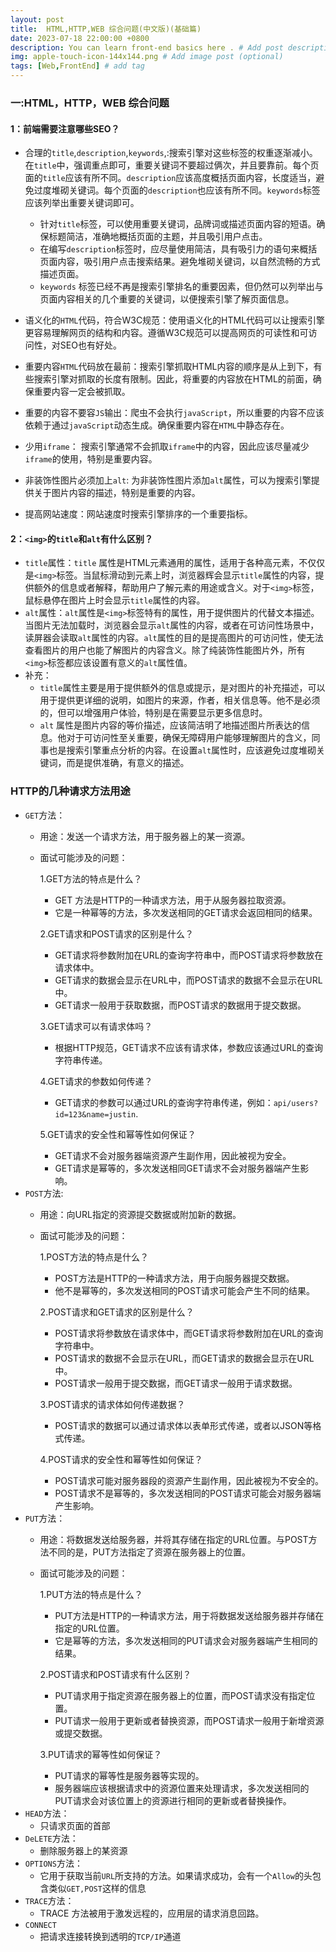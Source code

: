 ```yaml
---
layout: post
title:  HTML,HTTP,WEB 综合问题(中文版)(基础篇)
date: 2023-07-18 22:00:00 +0800
description: You can learn front-end basics here . # Add post description (optional)
img: apple-touch-icon-144x144.png # Add image post (optional)
tags: [Web,FrontEnd] # add tag
---
```



### 一:HTML，HTTP，WEB 综合问题
#### 1：前端需要注意哪些SEO？
+ 合理的`title`,`description`,`keywords`,:搜索引擎对这些标签的权重逐渐减小。在`title`中，强调重点即可，重要关键词不要超过俩次，并且要靠前。每个页面的`title`应该有所不同。`description`应该高度概括页面内容，长度适当，避免过度堆砌关键词。每个页面的`description`也应该有所不同。`keywords`标签应该列举出重要关键词即可。

    - 针对`title`标签，可以使用重要关键词，品牌词或描述页面内容的短语。确保标题简洁，准确地概括页面的主题，并且吸引用户点击。
    - 在编写`description`标签时，应尽量使用简洁，具有吸引力的语句来概括页面内容，吸引用户点击搜索结果。避免堆砌关键词，以自然流畅的方式描述页面。
    - `keywords` 标签已经不再是搜索引擎排名的重要因素，但仍然可以列举出与页面内容相关的几个重要的关键词，以便搜索引擎了解页面信息。

+ 语义化的`HTML`代码，符合W3C规范：使用语义化的HTML代码可以让搜索引擎更容易理解网页的结构和内容。遵循W3C规范可以提高网页的可读性和可访问性，对SEO也有好处。
+ 重要内容`HTML`代码放在最前：搜索引擎抓取HTML内容的顺序是从上到下，有些搜索引擎对抓取的长度有限制。因此，将重要的内容放在HTML的前面，确保重要内容一定会被抓取。
+ 重要的内容不要容`JS`输出：爬虫不会执行`javaScript`，所以重要的内容不应该依赖于通过`javaScript`动态生成。确保重要内容在`HTML`中静态存在。
+ 少用`iframe`： 搜索引擎通常不会抓取`iframe`中的内容，因此应该尽量减少`iframe`的使用，特别是重要内容。
+ 非装饰性图片必须加上`alt`: 为非装饰性图片添加`alt`属性，可以为搜索引擎提供关于图片内容的描述，特别是重要的内容。
+ 提高网站速度：网站速度时搜索引擎排序的一个重要指标。

#### 2：`<img>`的`title`和`alt`有什么区别？
+ `title`属性：`title` 属性是HTML元素通用的属性，适用于各种高元素，不仅仅是`<img>`标签。当鼠标滑动到元素上时，浏览器辉会显示`title`属性的内容，提供额外的信息或者解释，帮助用户了解元素的用途或含义。对于`<img>`标签，鼠标悬停在图片上时会显示`title`属性的内容。
+ `alt`属性：`alt`属性是`<img>`标签特有的属性，用于提供图片的代替文本描述。当图片无法加载时，浏览器会显示`alt`属性的内容，或者在可访问性场景中，读屏器会读取`alt`属性的内容。`alt`属性的目的是提高图片的可访问性，使无法查看图片的用户也能了解图片的内容含义。除了纯装饰性能图片外，所有`<img>`标签都应该设置有意义的`alt`属性值。
+ 补充：
    -  `title`属性主要是用于提供额外的信息或提示，是对图片的补充描述，可以用于提供更详细的说明，如图片的来源，作者，相关信息等。他不是必须的，但可以增强用户体验，特别是在需要显示更多信息时。
    -  `alt` 属性是图片内容的等价描述，应该简洁明了地描述图片所表达的信息。他对于可访问性至关重要，确保无障碍用户能够理解图片的含义，同事也是搜索引擎重点分析的内容。在设置`alt`属性时，应该避免过度堆砌关键词，而是提供准确，有意义的描述。

### HTTP的几种请求方法用途
+ `GET`方法：
    - 用途：发送一个请求方法，用于服务器上的某一资源。
    - 面试可能涉及的问题：

        1.GET方法的特点是什么？

        + GET 方法是HTTP的一种请求方法，用于从服务器拉取资源。
        + 它是一种幂等的方法，多次发送相同的GET请求会返回相同的结果。

        2.GET请求和POST请求的区别是什么？

        + GET请求将参数附加在URL的查询字符串中，而POST请求将参数放在请求体中。
        + GET请求的数据会显示在URL中，而POST请求的数据不会显示在URL中。
        + GET请求一般用于获取数据，而POST请求的数据用于提交数据。

        3.GET请求可以有请求体吗？

        + 根据HTTP规范，GET请求不应该有请求体，参数应该通过URL的查询字符串传递。

        4.GET请求的参数如何传递？

        + GET请求的参数可以通过URL的查询字符串传递，例如：`api/users?id=123&name=justin`.

        5.GET请求的安全性和幂等性如何保证？

        + GET请求不会对服务器端资源产生副作用，因此被视为安全。
        + GET请求是幂等的，多次发送相同GET请求不会对服务器端产生影响。
+ `POST`方法:
    - 用途：向URL指定的资源提交数据或附加新的数据。
    - 面试可能涉及的问题：

        1.POST方法的特点是什么？
            
        - POST方法是HTTP的一种请求方法，用于向服务器提交数据。
        - 他不是幂等的，多次发送相同的POST请求可能会产生不同的结果。

        2.POST请求和GET请求的区别是什么？

        - POST请求将参数放在请求体中，而GET请求将参数附加在URL的查询字符串中。
        - POST请求的数据不会显示在URL，而GET请求的数据会显示在URL中。
        - POST请求一般用于提交数据，而GET请求一般用于请求数据。

        3.POST请求的请求体如何传递数据？

        - POST请求的数据可以通过请求体以表单形式传递，或者以JSON等格式传递。

        4.POST请求的安全性和幂等性如何保证？

        - POST请求可能对服务器段的资源产生副作用，因此被视为不安全的。
        - POST请求不是幂等的，多次发送相同的POST请求可能会对服务器端产生影响。
+ `PUT`方法：
    - 用途：将数据发送给服务器，并将其存储在指定的URL位置。与POST方法不同的是，PUT方法指定了资源在服务器上的位置。

    - 面试可能涉及的问题：

        1.PUT方法的特点是什么？

        - PUT方法是HTTP的一种请求方法，用于将数据发送给服务器并存储在指定的URL位置。
        - 它是幂等的方法，多次发送相同的PUT请求会对服务器端产生相同的结果。

        2.POST请求和POST请求有什么区别？

        - PUT请求用于指定资源在服务器上的位置，而POST请求没有指定位置。
        - PUT请求一般用于更新或者替换资源，而POST请求一般用于新增资源或提交数据。

        3.PUT请求的幂等性如何保证？

        - PUT请求的幂等性是服务器等实现的。
        - 服务器端应该根据请求中的资源位置来处理请求，多次发送相同的PUT请求会对该位置上的资源进行相同的更新或者替换操作。
+ `HEAD`方法：
    - 只请求页面的首部
+ `DeLETE`方法：
    - 删除服务器上的某资源
+ `OPTIONS`方法：
    - 它用于获取当前`URL`所支持的方法。如果请求成功，会有一个`Allow`的头包含类似`GET,POST`这样的信息
+ `TRACE`方法：
    - TRACE 方法被用于激发远程的，应用层的请求消息回路。
+ `CONNECT`
    - 把请求连接转换到透明的`TCP/IP`通道